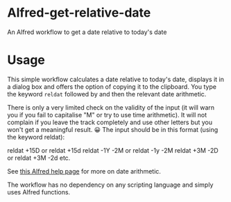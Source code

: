 # Alfred-get-relative-date
An Alfred workflow to get a date relative to today's date
# Usage

This simple workflow calculates a date relative to today's date, displays it in a dialog box and offers the option of copying it to the clipboard. You type the keyword `reldat` followed by <space> and then the relevant date arithmetic.

There is only a very limited check on the validity of the input (it will warn you if you fail to capitalise "M" or try to use time arithmetic). It will not complain if you leave the track completely and use other letters but you won't get a meaningful result. 😀 
The input should be in this format (using the keyword reldat):

reldat +15D or reldat +15d
reldat -1Y -2M or reldat -1y -2M
reldat +3M -2D or reldat +3M -2d
etc.

See [this Alfred help page](https://www.alfredapp.com/help/workflows/advanced/placeholders/) for more on date arithmetic.

The workflow has no dependency on any scripting language and simply uses Alfred functions.
